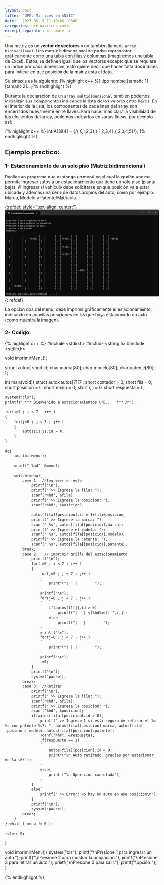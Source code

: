 ```yaml
---
layout: post
title:  "UPE: Matrices en ANSIC"
date:   2023-05-19 11:10:06 -0300
categories: UPE Matrices ANSIC
excerpt_separator: <!--more-->
---
```


Una matriz es un **vector de vectores** o un también llamado `array bidimensional`. Una matriz bidimensional se podría representar gráficamente como una tabla con filas y columnas (imaginemos una tabla de Excel). <!--more--> Estos, se definen igual que los vectores excepto que se requiere un índice por cada dimensión, esto quiere decir que hacen falta dos índices para indicar en que posición de la matriz esta el dato.

Su sintaxis es la siguiente: {% highlight c++ %} tipo nombre [tamaño 1][tamaño 2]...;{% endhighlight %}

Durante la declaración de un `array multidimensional` también podemos inicializar sus componentes indicando la lista de los valores entre llaves. En el interior de la lista, los componentes de cada línea del array son encerrados nuevamente entre llaves. Para hacer más clara la visibilidad de los elementos del array, podemos indicarlos en varias líneas, por ejemplo así:

{% highlight c++ %}
    int A[3][4] = {/{ 0,1,2,3},{ 1,2,3,4},{ 2,3,4,5}/}; 
{% endhighlight %}

## Ejemplo practico:

### 1- Estacionamiento de un solo piso (Matriz bidimencional)
Realice un programa que contenga un menú en el cual la opción uno me permita ingresar autos a un estacionamiento que tiene un solo piso (planta baja). Al ingresar el vehículo debe solicitarse en que posición va a estar ubicado y además una serie de datos propios del auto, como por ejemplo: Marca, Modelo y Patente/Matricula.

{:refdef: style="text-align: center;"}
![Image](/imgs/matrix_1.png)
{: refdef}

La opción dos del menu, debe imprimir gráficamente el estacionamiento, indicando en aquellas posiciones en las que haya estacionado un auto (como muestra la imagen).

### 2- Codigo:

{% highlight c++ %}
#include <stdio.h>
#include <string.h>
#include <stdlib.h>

void imprimirMenu();

struct autox{
    short id;
    char marca[80];
    char modelo[80];
    char patente[80];
};

int main(void){
    struct autox autos[7][7];
    short contador = 0;
    short fila = 0;
    short posicion = 0;
    short menu = 0;
    short i, j = 0;
    short respuesta = 0;

    system("cls");
    printf(" *** Bienvenido a estacionamientos UPE...  *** /n");

    for(i=0 ; i < 7 ; i++ )
    {
        for(j=0 ; j < 7 ; j++ )
        {
            autos[i][j].id = 0;
        }
    }

    do{
        imprimirMenu();

        scanf(" %hd", &menu);

        switch(menu){
            case 1:  //Ingresar un auto
                printf("\n");
                printf(" >> Ingrese la fila: ");
                scanf("%hd", &fila);
                printf(" >> Ingrese la posicion: ");
                scanf("%hd", &posicion);

                autos[fila][posicion].id = 1+fila+posicion;
                printf(" >> Ingrese la marca: ");
                scanf(" %s", autos[fila][posicion].marca);
                printf(" >> Ingrese el modelo: ");
                scanf(" %s", autos[fila][posicion].modelo);
                printf(" >> Ingrese la patente: ");
                scanf(" %s", autos[fila][posicion].patente);
            break;
            case 2:   // imprimir grilla del estacionamiento
                printf("\n");
                for(i=0 ; i < 7 ; i++ )
                {
                    for(j=0 ; j < 7 ; j++ )
                    {
                        printf("|   |        ");
                    }
                    printf("\n");
                    for(j=0 ; j < 7 ; j++ )
                    {
                        if(autos[i][j].id > 0)
                            printf("|   | <[%hd%hd]] ",i,j);
                        else
                            printf("|   |        ");
                    }
                    printf("\n");
                    for(j=0 ; j < 7 ; j++ )
                    {
                        printf("| | |        ");
                    }
                    printf("\n");
                    j=0;
                }
                printf("\n");
                system("pause");
            break;
            case 3:  //Retirar
                printf("\n");
                printf(" >> Ingrese la fila: ");
                scanf("%hd", &fila);
                printf(" >> Ingrese la posicion: ");
                scanf("%hd", &posicion);
                if(autos[fila][posicion].id > 0){
                    printf(" >> Ingrese 1 si esta seguro de retirar el %s %s con patente %s?: ", autos[fila][posicion].marca, autos[fila][posicion].modelo, autos[fila][posicion].patente);
                    scanf("%hd", &respuesta);
                    if(respuesta == 1)
                    {
                        autos[fila][posicion].id = 0;
                        printf("\n Auto retirado, gracias por estacionar en la UPE");
                    }
                    else{
                        printf("\n Operacion cancelada");
                    }
                }
                else{
                    printf(" >> Error: No hay un auto en esa posicion\n");
                }
                printf("\n");
                system("pause");
            break;
        }
    } while ( menu != 0 );

    return 0;
}

void imprimirMenu(){
        system("cls");
        printf("\nPresione 1 para ingresar un auto.");
        printf("\nPresione 2 para mostrar la ocupacion.");
        printf("\nPresione 3 para retirar un auto.");
        printf("\nPresione 0 para salir.");
        printf("\opción:");
}

{% endhighlight %}
